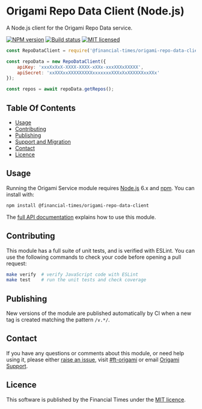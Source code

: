 
# Origami Repo Data Client (Node.js)

A Node.js client for the Origami Repo Data service.

[![NPM version](https://img.shields.io/npm/v/@financial-times/origami-repo-data-client-node.svg)](https://www.npmjs.com/package/@financial-times/origami-repo-data-client)
[![Build status](https://img.shields.io/circleci/project/Financial-Times/origami-repo-data-client-node.svg)](https://circleci.com/gh/Financial-Times/origami-repo-data-client-node)
[![MIT licensed](https://img.shields.io/badge/license-MIT-blue.svg)][license]

```js
const RepoDataClient = require('@financial-times/origami-repo-data-client');

const repoData = new RepoDataClient({
    apiKey: 'xxxXxXxX-XXXX-XXXX-xXXx-xxxXXXxXXXXX',
    apiSecret: 'xxXXXxxXXXXXXXXXxxxxxxxXXXxXxXXXXXXxxXXx'
});

const repos = await repoData.getRepos();
```


## Table Of Contents

  - [Usage](#usage)
  - [Contributing](#contributing)
  - [Publishing](#publishing)
  - [Support and Migration](#support-and-migration)
  - [Contact](#contact)
  - [Licence](#licence)


## Usage

Running the Origami Service module requires [Node.js] 6.x and [npm]. You can install with:

```sh
npm install @financial-times/origami-repo-data-client
```

The [full API documentation][api-docs] explains how to use this module.


## Contributing

This module has a full suite of unit tests, and is verified with ESLint. You can use the following commands to check your code before opening a pull request:

```sh
make verify  # verify JavaScript code with ESLint
make test    # run the unit tests and check coverage
```


## Publishing

New versions of the module are published automatically by CI when a new tag is created matching the pattern `/v.*/`.


## Contact

If you have any questions or comments about this module, or need help using it, please either [raise an issue][issues], visit [#ft-origami] or email [Origami Support].


## Licence

This software is published by the Financial Times under the [MIT licence][license].



[#ft-origami]: https://financialtimes.slack.com/messages/ft-origami/
[api-docs]: http://financial-times.github.io/origami-repo-data-client-node
[issues]: https://github.com/Financial-Times/origami-repo-data-client-node/issues
[license]: http://opensource.org/licenses/MIT
[node.js]: https://nodejs.org/
[npm]: https://www.npmjs.com/
[origami support]: mailto:origami-support@ft.com
